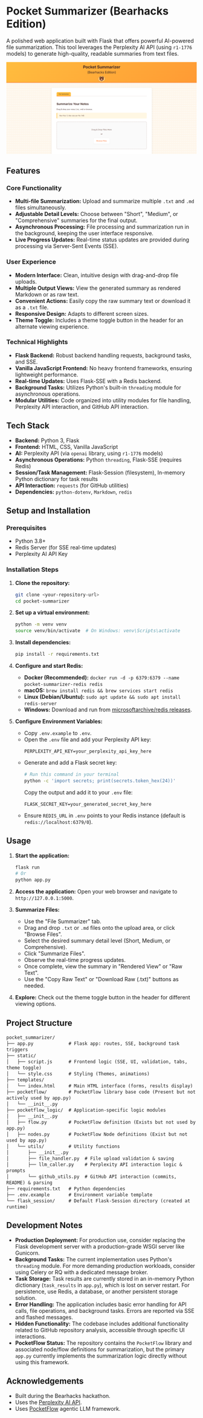 # Pocket Summarizer (Bearhacks Edition)

A polished web application built with Flask that offers powerful AI-powered file summarization. This tool leverages the Perplexity AI API (using `r1-1776` models) to generate high-quality, readable summaries from text files.

![Pocket Summarizer Screenshot](screenshot.png)

## Features

### Core Functionality
-   **Multi-file Summarization:** Upload and summarize multiple `.txt` and `.md` files simultaneously.
-   **Adjustable Detail Levels:** Choose between "Short", "Medium", or "Comprehensive" summaries for the final output.
-   **Asynchronous Processing:** File processing and summarization run in the background, keeping the user interface responsive.
-   **Live Progress Updates:** Real-time status updates are provided during processing via Server-Sent Events (SSE).

### User Experience
-   **Modern Interface:** Clean, intuitive design with drag-and-drop file uploads.
-   **Multiple Output Views:** View the generated summary as rendered Markdown or as raw text.
-   **Convenient Actions:** Easily copy the raw summary text or download it as a `.txt` file.
-   **Responsive Design:** Adapts to different screen sizes.
-   **Theme Toggle:** Includes a theme toggle button in the header for an alternate viewing experience.

### Technical Highlights
-   **Flask Backend:** Robust backend handling requests, background tasks, and SSE.
-   **Vanilla JavaScript Frontend:** No heavy frontend frameworks, ensuring lightweight performance.
-   **Real-time Updates:** Uses Flask-SSE with a Redis backend.
-   **Background Tasks:** Utilizes Python's built-in `threading` module for asynchronous operations.
-   **Modular Utilities:** Code organized into utility modules for file handling, Perplexity API interaction, and GitHub API interaction.

## Tech Stack

-   **Backend:** Python 3, Flask
-   **Frontend:** HTML, CSS, Vanilla JavaScript
-   **AI:** Perplexity API (via `openai` library, using `r1-1776` models)
-   **Asynchronous Operations:** Python `threading`, Flask-SSE (requires Redis)
-   **Session/Task Management:** Flask-Session (filesystem), In-memory Python dictionary for task results
-   **API Interaction:** `requests` (for GitHub utilities)
-   **Dependencies:** `python-dotenv`, `Markdown`, `redis`

## Setup and Installation

### Prerequisites
-   Python 3.8+
-   Redis Server (for SSE real-time updates)
-   Perplexity AI API Key

### Installation Steps

1.  **Clone the repository:**
    ```bash
    git clone <your-repository-url>
    cd pocket-summarizer
    ```

2.  **Set up a virtual environment:**
    ```bash
    python -m venv venv
    source venv/bin/activate  # On Windows: venv\Scripts\activate
    ```

3.  **Install dependencies:**
    ```bash
    pip install -r requirements.txt
    ```

4.  **Configure and start Redis:**
    *   **Docker (Recommended):** `docker run -d -p 6379:6379 --name pocket-summarizer-redis redis`
    *   **macOS:** `brew install redis && brew services start redis`
    *   **Linux (Debian/Ubuntu):** `sudo apt update && sudo apt install redis-server`
    *   **Windows:** Download and run from [microsoftarchive/redis releases](https://github.com/microsoftarchive/redis/releases).

5.  **Configure Environment Variables:**
    *   Copy `.env.example` to `.env`.
    *   Open the `.env` file and add your Perplexity API key:
        ```
        PERPLEXITY_API_KEY=your_perplexity_api_key_here
        ```
    *   Generate and add a Flask secret key:
        ```bash
        # Run this command in your terminal
        python -c 'import secrets; print(secrets.token_hex(24))'
        ```
        Copy the output and add it to your `.env` file:
        ```
        FLASK_SECRET_KEY=your_generated_secret_key_here
        ```
    *   Ensure `REDIS_URL` in `.env` points to your Redis instance (default is `redis://localhost:6379/0`).

## Usage

1.  **Start the application:**
    ```bash
    flask run
    # Or
    python app.py
    ```

2.  **Access the application:** Open your web browser and navigate to `http://127.0.0.1:5000`.

3.  **Summarize Files:**
    *   Use the "File Summarizer" tab.
    *   Drag and drop `.txt` or `.md` files onto the upload area, or click "Browse Files".
    *   Select the desired summary detail level (Short, Medium, or Comprehensive).
    *   Click "Summarize Files".
    *   Observe the real-time progress updates.
    *   Once complete, view the summary in "Rendered View" or "Raw Text".
    *   Use the "Copy Raw Text" or "Download Raw (.txt)" buttons as needed.

4.  **Explore:** Check out the theme toggle button in the header for different viewing options.

## Project Structure

```
pocket_summarizer/
├── app.py             # Flask app: routes, SSE, background task triggers
├── static/
│   ├── script.js      # Frontend logic (SSE, UI, validation, tabs, theme toggle)
│   └── style.css      # Styling (Themes, animations)
├── templates/
│   └── index.html     # Main HTML interface (forms, results display)
├── pocketflow/        # PocketFlow library base code (Present but not actively used by app.py)
│   └── __init__.py
├── pocketflow_logic/  # Application-specific logic modules
│   ├── __init__.py
│   ├── flow.py        # PocketFlow definition (Exists but not used by app.py)
│   ├── nodes.py       # PocketFlow Node definitions (Exist but not used by app.py)
│   └── utils/         # Utility functions
│       ├── __init__.py
│       ├── file_handler.py  # File upload validation & saving
│       ├── llm_caller.py    # Perplexity API interaction logic & prompts
│       └── github_utils.py  # GitHub API interaction (commits, README) & parsing
├── requirements.txt   # Python dependencies
├── .env.example       # Environment variable template
└── flask_session/     # Default Flask-Session directory (created at runtime)
```

## Development Notes

-   **Production Deployment:** For production use, consider replacing the Flask development server with a production-grade WSGI server like Gunicorn.
-   **Background Tasks:** The current implementation uses Python's `threading` module. For more demanding production workloads, consider using Celery or RQ with a dedicated message broker.
-   **Task Storage:** Task results are currently stored in an in-memory Python dictionary (`task_results` in `app.py`), which is lost on server restart. For persistence, use Redis, a database, or another persistent storage solution.
-   **Error Handling:** The application includes basic error handling for API calls, file operations, and background tasks. Errors are reported via SSE and flashed messages.
-   **Hidden Functionality:** The codebase includes additional functionality related to GitHub repository analysis, accessible through specific UI interactions.
-   **PocketFlow Status:** The repository contains the `PocketFlow` library and associated node/flow definitions for summarization, but the primary `app.py` currently implements the summarization logic directly without using this framework.

## Acknowledgements

-   Built during the Bearhacks hackathon.
-   Uses the [Perplexity AI API](https://docs.perplexity.ai/).
-   Uses [PocketFlow](https://github.com/The-Pocket/PocketFlow/) agentic LLM framework.
